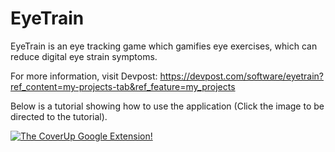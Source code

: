 # EyeTrain

EyeTrain is an eye tracking game which gamifies eye exercises, which can reduce digital eye strain symptoms.

For more information, visit Devpost: https://devpost.com/software/eyetrain?ref_content=my-projects-tab&ref_feature=my_projects

Below is a tutorial showing how to use the application (Click the image to be directed to the tutorial).

[![The CoverUp Google Extension!](https://i.ytimg.com/vi/OKT_lauYg44/hqdefault.jpg)](https://www.youtube.com/watch?v=OKT_lauYg44)
